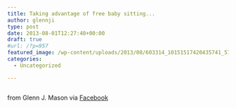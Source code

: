 ```yaml
---
title: Taking advantage of free baby sitting...
author: glennji
type: post
date: 2013-08-01T12:27:40+00:00
draft: true
#url: /?p=957
featured_image: /wp-content/uploads/2013/08/603314_10151517420435741_579763309_n.jpg
categories:
  - Uncategorized

---
```

<div>
  <img style="max-width: 600px;" alt="" src="/wp-content/uploads/2013/08/603314_10151517420435741_579763309_n.jpg" /></p> 
  
  <div>
    from Glenn J. Mason via <a href="https://www.facebook.com/photo.php?fbid=10151517420435741&set=a.10150907445480741.408542.551785740&type=1">Facebook</a>
  </div>
</div>
